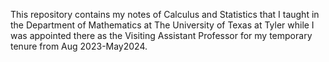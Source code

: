 This repository contains my notes of Calculus and Statistics that I taught in the Department of Mathematics at The University of Texas at Tyler while I was appointed there as the Visiting Assistant Professor for my temporary tenure from Aug 2023-May2024.
